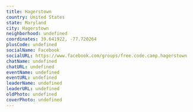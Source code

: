 ```yaml
---
title: Hagerstown
country: United States
state: Maryland
city: Hagerstown
neighborhood: undefined
coordinates: 39.641922, -77.720264
plusCode: undefined
socialName: Facebook
socialURL: https://www.facebook.com/groups/free.code.camp.hagerstown
chatName: undefined
chatURL: undefined
eventName: undefined
eventURL: undefined
leaderName: undefined
leaderURL: undefined
oldPhoto: undefined
coverPhoto: undefined
---
```

